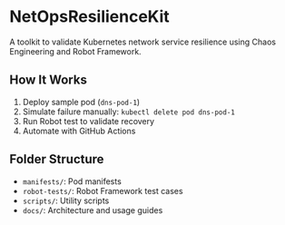 # NetOpsResilienceKit

A toolkit to validate Kubernetes network service resilience using Chaos Engineering and Robot Framework.

## How It Works

1. Deploy sample pod (`dns-pod-1`)
2. Simulate failure manually: `kubectl delete pod dns-pod-1`
3. Run Robot test to validate recovery
4. Automate with GitHub Actions

## Folder Structure

- `manifests/`: Pod manifests
- `robot-tests/`: Robot Framework test cases
- `scripts/`: Utility scripts
- `docs/`: Architecture and usage guides 
